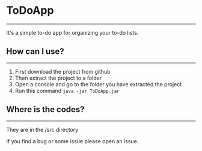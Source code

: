 # ToDoApp
-------------
It's a simple to-do app for organizing your to-do lists.


## How can I use?
----------------
1. First download the project from github
2. Then extract the project to a folder
3. Open a console and go to the folder you have extracted the project
4. Run this command ``` java -jar ToDoApp.jar ```

## Where is the codes?
------------------------
They are in the /src directory

If you find a bug or some issue please open an issue.


